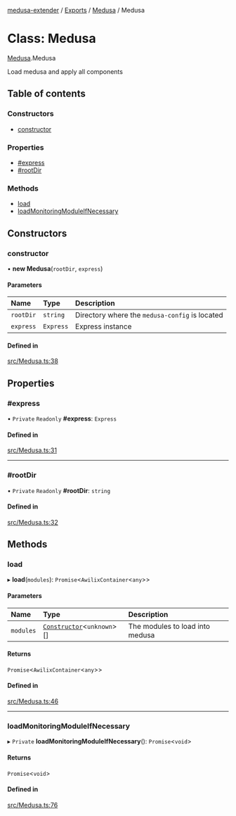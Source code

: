 [medusa-extender](../README.md) / [Exports](../modules.md) / [Medusa](../modules/Medusa.md) / Medusa

# Class: Medusa

[Medusa](../modules/Medusa.md).Medusa

Load medusa and apply all components

## Table of contents

### Constructors

- [constructor](Medusa.Medusa-1.md#constructor)

### Properties

- [#express](Medusa.Medusa-1.md##express)
- [#rootDir](Medusa.Medusa-1.md##rootdir)

### Methods

- [load](Medusa.Medusa-1.md#load)
- [loadMonitoringModuleIfNecessary](Medusa.Medusa-1.md#loadmonitoringmoduleifnecessary)

## Constructors

### constructor

• **new Medusa**(`rootDir`, `express`)

#### Parameters

| Name | Type | Description |
| :------ | :------ | :------ |
| `rootDir` | `string` | Directory where the `medusa-config` is located |
| `express` | `Express` | Express instance |

#### Defined in

[src/Medusa.ts:38](https://github.com/adrien2p/medusa-extender/blob/737355b/src/Medusa.ts#L38)

## Properties

### #express

• `Private` `Readonly` **#express**: `Express`

#### Defined in

[src/Medusa.ts:31](https://github.com/adrien2p/medusa-extender/blob/737355b/src/Medusa.ts#L31)

___

### #rootDir

• `Private` `Readonly` **#rootDir**: `string`

#### Defined in

[src/Medusa.ts:32](https://github.com/adrien2p/medusa-extender/blob/737355b/src/Medusa.ts#L32)

## Methods

### load

▸ **load**(`modules`): `Promise`<`AwilixContainer`<`any`\>\>

#### Parameters

| Name | Type | Description |
| :------ | :------ | :------ |
| `modules` | [`Constructor`](../modules/types.md#constructor)<`unknown`\>[] | The modules to load into medusa |

#### Returns

`Promise`<`AwilixContainer`<`any`\>\>

#### Defined in

[src/Medusa.ts:46](https://github.com/adrien2p/medusa-extender/blob/737355b/src/Medusa.ts#L46)

___

### loadMonitoringModuleIfNecessary

▸ `Private` **loadMonitoringModuleIfNecessary**(): `Promise`<`void`\>

#### Returns

`Promise`<`void`\>

#### Defined in

[src/Medusa.ts:76](https://github.com/adrien2p/medusa-extender/blob/737355b/src/Medusa.ts#L76)
